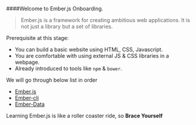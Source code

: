 ####Welcome to Ember.js Onboarding. 

> Ember.js is a framework for creating ambitious web applications. It is not just a library but a set of libraries.

Prerequisite at this stage:
- You can build a basic website using HTML, CSS, Javascript.
- You are comfortable with using external JS & CSS libraries in a webpage.
- Already introduced to tools like `npm` & `bower`.

We will go through below list in order
- [Ember.js](https://github.com/ArtooTrills/Onboarding/blob/master/Web/2-Ember/Ember.md)
- [Ember-cli](https://github.com/ArtooTrills/Onboarding/blob/master/Web/2-Ember/EmberCLI.md)
- [Ember-Data](https://github.com/ArtooTrills/Onboarding/blob/master/Web/2-Ember/EmberData.md)

Learning Ember.js is like a roller coaster ride, so **Brace Yourself**
